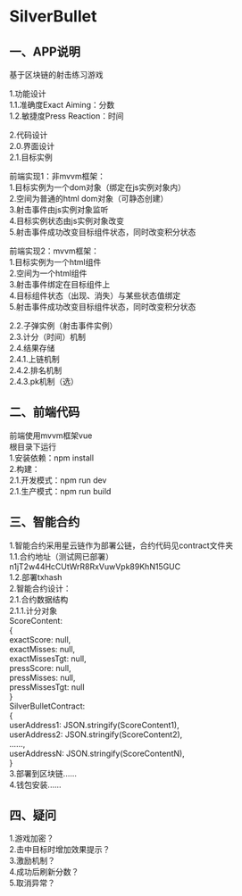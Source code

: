# SilverBullet

## 一、APP说明
基于区块链的射击练习游戏  

1.功能设计  
1.1.准确度Exact Aiming：分数  
1.2.敏捷度Press Reaction：时间  

2.代码设计  
2.0.界面设计  
2.1.目标实例  

前端实现1：非mvvm框架：  
1.目标实例为一个dom对象（绑定在js实例对象内）  
2.空间为普通的html dom对象（可静态创建）  
3.射击事件由js实例对象监听  
4.目标实例状态由js实例对象改变  
5.射击事件成功改变目标组件状态，同时改变积分状态  

前端实现2：mvvm框架：  
1.目标实例为一个html组件  
2.空间为一个html组件  
3.射击事件绑定在目标组件上  
4.目标组件状态（出现、消失）与某些状态值绑定  
5.射击事件成功改变目标组件状态，同时改变积分状态  

2.2.子弹实例（射击事件实例）  
2.3.计分（时间）机制  
2.4.结果存储  
2.4.1.上链机制  
2.4.2.排名机制  
2.4.3.pk机制（选）  

## 二、前端代码  
前端使用mvvm框架vue  
根目录下运行  
1.安装依赖：npm install  
2.构建：  
2.1.开发模式：npm run dev  
2.1.生产模式：npm run build  

## 三、智能合约   
1.智能合约采用星云链作为部署公链，合约代码见contract文件夹  
1.1.合约地址（测试网已部署）  
n1jT2w44HcCUtWrR8RxVuwVpk89KhN15GUC  
1.2.部署txhash  
2.智能合约设计：    
2.1.合约数据结构  
2.1.1.计分对象  
ScoreContent:  
{  
    exactScore: null,  
    exactMisses: null,  
    exactMissesTgt: null,  
    pressScore: null,  
    pressMisses: null,  
    pressMissesTgt: null  
}  
SilverBulletContract:  
{  
    userAddress1: JSON.stringify(ScoreContent1),  
    userAddress2: JSON.stringify(ScoreContent2),  
    ......,  
    userAddressN: JSON.stringify(ScoreContentN),  
}  
3.部署到区块链......  
4.钱包安装......  

## 四、疑问  
1.游戏加密？    
2.击中目标时增加效果提示？  
3.激励机制？  
4.成功后刷新分数？  
5.取消异常？  